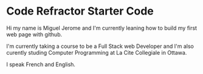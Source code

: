 # Code Refractor Starter Code

Hi my name is Miguel Jerome and I'm currently leaning how to build my first web page with github.

I'm currently taking a course to be a Full Stack web Developer and I'm also curently studing Computer Programming at La Cite Collegiale in Ottawa.

I speak French and English.

